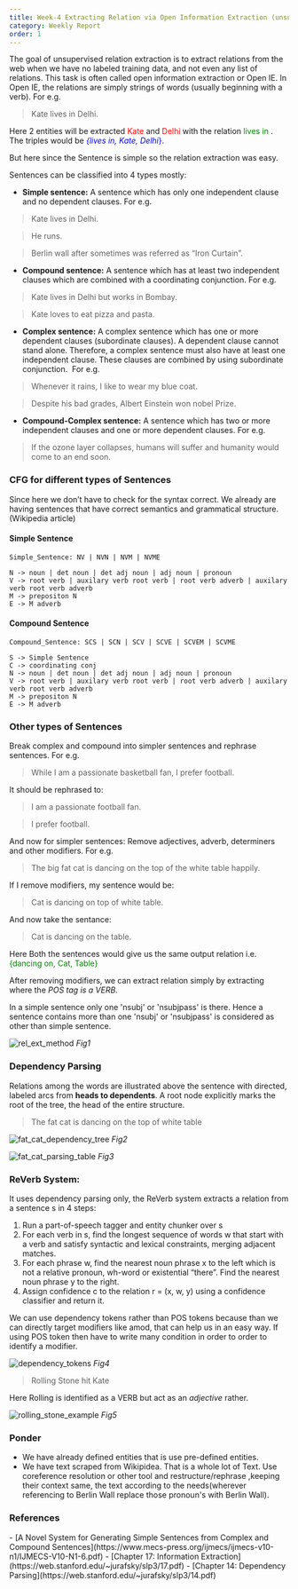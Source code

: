 ```yaml
---
title: Week-4 Extracting Relation via Open Information Extraction (unsupervised)
category: Weekly Report
order: 1
---
```



The goal of unsupervised relation extraction is to extract relations from the web when we have no labeled training data, and not even any list of relations. This task is often called open information extraction or Open IE. In Open IE, the relations are simply strings of words (usually beginning with a verb). For e.g.

 >Kate lives in Delhi.

Here 2 entities will be extracted <span style="color:red">Kate</span> and <span style="color:red">Delhi</span> with the relation <span style="color:green">lives in </span>. The triples would be <span style="color:blue">*{lives in, Kate, Delhi*}.</span>

But here since the Sentence is simple so the relation extraction was easy.

Sentences can be classified into 4 types mostly:

- **Simple sentence:** A sentence which has only one independent clause and no dependent clauses. For e.g. 

> Kate lives in Delhi. 

> He runs.

> Berlin wall after sometimes was referred as “Iron Curtain”.

-  **Compound sentence:** A sentence which has at least two independent clauses which are combined with a coordinating conjunction. For e.g. 

>Kate lives in Delhi but works in Bombay. 

>Kate loves to eat pizza and pasta.

- **Complex sentence:** A complex sentence which has one or more dependent clauses (subordinate clauses). A dependent clause cannot stand alone. Therefore, a complex sentence must also have at least one independent clause. These clauses are combined by using subordinate conjunction.  For e.g. 

> Whenever it rains, I like to wear my blue coat.

> Despite his bad grades, Albert Einstein won nobel Prize.

- **Compound-Complex sentence:** A sentence which has two or more independent clauses and one or more dependent clauses. For e.g. 

>If the ozone layer collapses, humans will suffer and humanity would come to an end soon.


### CFG for different types of Sentences

Since here we don’t have to check for the syntax correct. We already are having sentences that have correct semantics and grammatical structure.(Wikipedia article)

#### Simple Sentence
```
Simple_Sentence: NV | NVN | NVM | NVME

N -> noun | det noun | det adj noun | adj noun | pronoun
V -> root verb | auxilary verb root verb | root verb adverb | auxilary verb root verb adverb
M -> prepositon N 
E -> M adverb
```
#### Compound Sentence
```
Compound_Sentence: SCS | SCN | SCV | SCVE | SCVEM | SCVME

S -> Simple Sentence
C -> coordinating conj
N -> noun | det noun | det adj noun | adj noun | pronoun
V -> root verb | auxilary verb root verb | root verb adverb | auxilary verb root verb adverb
M -> prepositon N 
E -> M adverb
```


### Other types of Sentences

Break complex and compound into simpler sentences and rephrase sentences. For e.g.

>While I am a passionate basketball fan, I prefer football.

It should be rephrased to: 

> I am a passionate football fan.

> I prefer football.

And now for simpler sentences: Remove adjectives, adverb, determiners and other modifiers. For e.g. 

> The big fat cat is dancing on the top of the white table happily.

If I remove modifiers, my sentence would be:

> Cat is dancing on top of white table.

And now take the sentance:

> Cat is dancing on the table.

Here Both the sentences would give us the same output relation i.e. <span style="color:green">{dancing on, Cat, Table}</span>

After removing modifiers, we can extract relation simply by extracting where the *POS tag is a VERB.*


In a simple sentence only one 'nsubj' or 'nsubjpass' is there. Hence a sentence contains more than one 'nsubj' or 'nsubjpass' is considered as other than simple sentence.

![rel_ext_method](https://ananyaiitbhilai.github.io/DBpedia_GSoC2022_Neural_Extraction_Framework/images/relation_ext_method.png)
*Fig1*


### Dependency Parsing

Relations among the words are illustrated above the sentence with directed, labeled arcs from **heads to dependents**. A root node explicitly marks the root of the tree, the head of the entire structure.

> The fat cat is dancing on the top of white table

![fat_cat_dependency_tree](https://ananyaiitbhilai.github.io/DBpedia_GSoC2022_Neural_Extraction_Framework/images/fat_cat_dependency_tree.png)
*Fig2*

![fat_cat_parsing_table](https://ananyaiitbhilai.github.io/DBpedia_GSoC2022_Neural_Extraction_Framework/images/fat_cat_parsing_table.png)
*Fig3*


### ReVerb System:

It uses dependency parsing only, the ReVerb system extracts a relation from a sentence s in 4 steps:
1. Run a part-of-speech tagger and entity chunker over s
2. For each verb in s, find the longest sequence of words w that start with a verb
and satisfy syntactic and lexical constraints, merging adjacent matches.
3. For each phrase w, find the nearest noun phrase x to the left which is not a relative pronoun, wh-word or existential “there”. Find the nearest noun phrase y to the right.
4. Assign confidence c to the relation r = (x, w, y) using a confidence classifier and return it.

We can use dependency tokens rather than POS tokens because than we can directly target modifiers like amod, that can help us in an easy way. If using POS token then have to write many condition in order to order to identify a modifier.

![dependency_tokens](https://ananyaiitbhilai.github.io/DBpedia_GSoC2022_Neural_Extraction_Framework/images/dependency_tokens.png)
*Fig4*

> Rolling Stone hit Kate

Here Rolling is identified as a VERB but act as an *adjective* rather.

![rolling_stone_example](https://ananyaiitbhilai.github.io/DBpedia_GSoC2022_Neural_Extraction_Framework/images/rolling_stone_example.png)
*Fig5*


### Ponder

- We have already defined entities that is use pre-defined entities.
- We have text scraped from Wikipidea. That is a whole lot of Text. Use coreference resolution or other tool and restructure/rephrase ,keeping their context same, the text according to the needs(wherever referencing to Berlin Wall replace those pronoun's with Berlin Wall).


### References
<div id="refer-anchor-1"></div>
- [A Novel System for Generating Simple Sentences from Complex and Compound Sentences](https://www.mecs-press.org/ijmecs/ijmecs-v10-n1/IJMECS-V10-N1-6.pdf)
- [Chapter 17: Information Extraction](https://web.stanford.edu/~jurafsky/slp3/17.pdf)
- [Chapter 14: Dependency Parsing](https://web.stanford.edu/~jurafsky/slp3/14.pdf)
